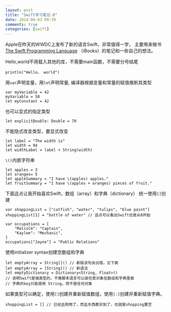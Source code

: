 ```yaml
---
layout: post
title: "Swift学习笔记-0"
date: 2014-06-03 09:39
comments: true
categories: [swift]
---
```

Apple在昨天的WWDC上发布了新的语言Swift，非常值得一学，
主要用来做书[The Swift Programming Language](https://itunes.apple.com/us/book/the-swift-programming-language/id881256329?mt=11)
（iBooks）的笔记和一些自己的想法。

Hello,world不用载入其他的库，不需要main函数，不需要分号结尾
```
println("Hello， world")
```
用`var`声明变量，用`let`声明常量,
编译器根据变量和常量的赋值推断其类型
```
var myVariable = 42
myVariable = 50
let myConstant = 42
```
也可以显式的指定类型
```
let explicitDouble: Double = 70
```
不能隐式改变类型，要显式改变
```
let label = "The width is"
let width = 94
let widthLabel = label + String(width)
```
`\()`内嵌字符串
```
let apples = 3
let oranges= 5
let appleSummary = "I have \(apples) apples."
let fruitSummary = "I have \(apples + oranges) pieces of fruit."
```
下面这点让我开始喜欢Swift，数组（array）和字典（dictionary）
统一使用`[]`创建
```
var shoppingList = ["catfish", "water", "tulips", "blue paint"]
shoppingList[1] = "bottle of water" // 这点可以看出Swift也是从0开始

var occupations = [
    "Malcolm": "Captain",
    "Kaylee": "Mechanic",
]
occupations["Jayne"] = "Public Relations"
```
使用initializer syntax创建空数组和字典
```
let emptyArray = String[]() // 新版该句会出错，见下面
let emptyArray = [String]() // 新语法
let emptyDictionary = Dictionary<String, Float>()
// 说明Swift是强类型的，不像脚本语言可以装任意对象在数组和字典里面
// 字典的key只能使用 String，而不是任何对象
```
如果类型可以确定，使用`[]`创建并重新赋值数组，使用`[:]`创建并重新赋值字典。
```
shoppingList = [] // 已经去购物了，而且东西都买到了，也就是shopping置空
```
